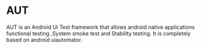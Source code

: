 AUT
===

AUT is an Android Ui Test framework that allows android native applications functional testing ,System smoke test and Stability testing. It is completely based on android uiautomator.
